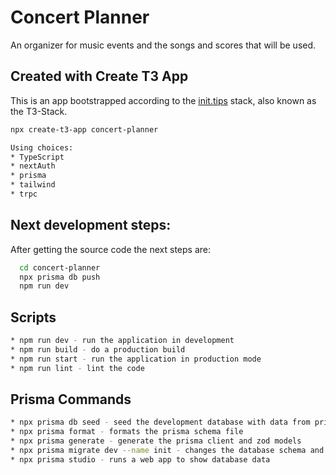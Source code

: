 # Concert Planner

An organizer for music events and the songs and scores that will be used.


## Created with Create T3 App
This is an app bootstrapped according to the [init.tips](https://init.tips) stack, also known as the T3-Stack.

```bash
npx create-t3-app concert-planner

Using choices:
* TypeScript
* nextAuth
* prisma
* tailwind
* trpc
```

## Next development steps:

After getting the source code the next steps are:

```bash
  cd concert-planner
  npx prisma db push
  npm run dev
```

## Scripts

```bash
* npm run dev - run the application in development
* npm run build - do a production build
* npm run start - run the application in production mode
* npm run lint - lint the code
```

## Prisma Commands

```bash
* npx prisma db seed - seed the development database with data from prisma/seed.ts
* npx prisma format - formats the prisma schema file
* npx prisma generate - generate the prisma client and zod models
* npx prisma migrate dev --name init - changes the database schema and seeds the database
* npx prisma studio - runs a web app to show database data
```
